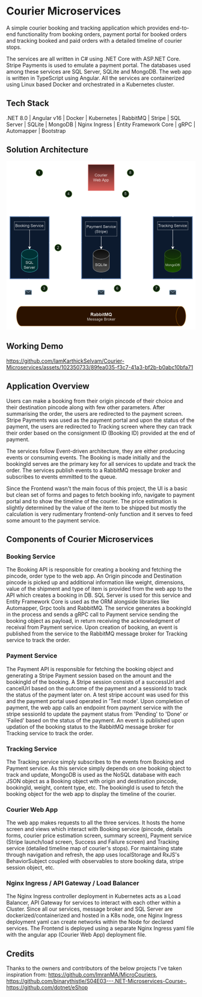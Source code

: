 # Courier Microservices

A simple courier booking and tracking application which provides end-to-end functionality from booking orders, payment portal for booked orders and tracking booked and paid orders with a detailed timeline of courier stops. 

The services are all written in C# using .NET Core with ASP.NET Core. Stripe Payments is used to emulate a payment portal. The databases used among these services are SQL Server, SQLite and MongoDB. The web app is written in TypeScript using Angular. All the services are containerized using Linux based Docker and orchestrated in a Kubernetes cluster.

## Tech Stack
.NET 8.0 | Angular v16 | Docker | Kubernetes | RabbitMQ | Stripe | SQL Server | SQLite | MongoDB | Nginx Ingress | Entity Framework Core | gRPC | Automapper | Bootstrap

## Solution Architecture
![Solution Diagram](https://github.com/IamKarthickSelvam/Courier-Microservices/blob/master/Courier%20Microservices.png)

## Working Demo
https://github.com/IamKarthickSelvam/Courier-Microservices/assets/102350733/89fea035-f3c7-41a3-bf2b-b0abc10bfa71

## Application Overview
Users can make a booking from their origin pincode of their choice and their destination pincode along with few other parameters. After summarising the order, the users are redirected to the payment screen. Stripe Payments was used as the payment portal and upon the status of the payment, the users are redirected to Tracking screen where they can track their order based on the consignment ID (Booking ID) provided at the end of payment.

The services follow Event-driven architecture, they are either producing events or consuming events. The Booking is made initially and the bookingId serves are the primary key for all services to update and track the order. The services publish events to a RabbitMQ message broker and subscribes to events emmitted to the queue.

Since the Frontend wasn't the main focus of this project, the UI is a basic but clean set of forms and pages to fetch booking info, navigate to payment portal and to show the timeline of the courier. The price estimation is slightly determined by the value of the item to be shipped but mostly the calculation is very rudimentary frontend-only function and it serves to feed some amount to the payment service.

## Components of Courier Microservices

### Booking Service
The Booking API is responsible for creating a booking and fetching the pincode, order type to the web app. An Origin pincode and Destination pincode is picked up and additional information like weight, dimensions, value of the shipment and type of item is provided from the web app to the API which creates a booking in DB. SQL Server is used for this service and Entity Framework Core is used as the ORM alongside libraries like Automapper, Grpc tools and RabbitMQ. The service generates a bookingId in the process and sends a gRPC call to Payment service sending the booking object as payload, in return receiving the acknowledgment of receival from Payment service. Upon creation of booking, an event is published from the service to the RabbitMQ message broker for Tracking service to track the order.

### Payment Service
The Payment API is responsible for fetching the booking object and generating a Stripe Payment session based on the amount and the bookingId of the booking. A Stripe session consists of a successUrl and cancelUrl based on the outcome of the payment and a sessionId to track the status of the payment later on. A test stripe account was used for this and the payment portal used operated in 'Test mode'. Upon completion of payment, the web app calls an endpoint from payment service with the stripe sessionId to update the payment status from 'Pending' to 'Done' or 'Failed' based on the status of the payment. An event is published upon updation of the booking status to the RabbitMQ message broker for Tracking service to track the order.

### Tracking Service
The Tracking service simply subscribes to the events from Booking and Payment service. As this service simply depends on one booking object to track and update, MongoDB is used as the NoSQL database with each JSON object as a Booking object with origin and destination pincode, bookingId, weight, content type, etc. The bookingId is used to fetch the booking object for the web app to display the timeline of the courier.

### Courier Web App
The web app makes requests to all the three services. It hosts the home screen and views which interact with Booking service (pincode, details forms, courier price estimation screen, summary screen), Payment service (Stripe launch/load screen, Success and Failure screen) and Tracking service (detailed timeline map of courier's stops). For maintaining state through navigation and refresh, the app uses localStorage and RxJS's BehaviorSubject coupled with observables to store booking data, stripe session object, etc.

### Nginx Ingress / API Gateway / Load Balancer
The Nginx Ingress controller deployment in Kubernetes acts as a Load Balancer, API Gateway for services to interact with each other within a Cluster. Since all our services, message broker and SQL Server are dockerized/containerized and hosted in a K8s node, one Nginx Ingress deployment yaml can create networks within the Node for declared services. The Frontend is deployed using a separate Nginx Ingress yaml file with the angular app (Courier Web App) deployment file.

## Credits
Thanks to the owners and contributors of the below projects I've taken inspiration from:
https://github.com/ImranMA/MicroCouriers, https://github.com/binarythistle/S04E03---.NET-Microservices-Course-, https://github.com/dotnet/eShop
